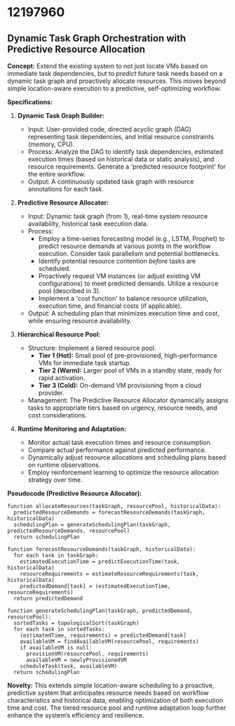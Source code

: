 # 12197960

## Dynamic Task Graph Orchestration with Predictive Resource Allocation

**Concept:** Extend the existing system to not just locate VMs based on immediate task dependencies, but to *predict* future task needs based on a dynamic task graph and proactively allocate resources. This moves beyond simple location-aware execution to a predictive, self-optimizing workflow.

**Specifications:**

1.  **Dynamic Task Graph Builder:**
    *   Input: User-provided code, directed acyclic graph (DAG) representing task dependencies, and initial resource constraints (memory, CPU).
    *   Process: Analyze the DAG to identify task dependencies, estimated execution times (based on historical data or static analysis), and resource requirements.  Generate a 'predicted resource footprint' for the entire workflow.
    *   Output:  A continuously updated task graph with resource annotations for each task.

2.  **Predictive Resource Allocator:**
    *   Input: Dynamic task graph (from 1), real-time system resource availability, historical task execution data.
    *   Process:
        *   Employ a time-series forecasting model (e.g., LSTM, Prophet) to predict resource demands at various points in the workflow execution. Consider task parallelism and potential bottlenecks.
        *   Identify potential resource contention *before* tasks are scheduled.
        *   Proactively request VM instances (or adjust existing VM configurations) to meet predicted demands.  Utilize a resource pool (described in 3).
        *   Implement a 'cost function' to balance resource utilization, execution time, and financial costs (if applicable).
    *   Output:  A scheduling plan that minimizes execution time and cost, while ensuring resource availability.

3.  **Hierarchical Resource Pool:**
    *   Structure: Implement a tiered resource pool.
        *   **Tier 1 (Hot):**  Small pool of pre-provisioned, high-performance VMs for immediate task startup.
        *   **Tier 2 (Warm):**  Larger pool of VMs in a standby state, ready for rapid activation.
        *   **Tier 3 (Cold):**  On-demand VM provisioning from a cloud provider.
    *   Management: The Predictive Resource Allocator dynamically assigns tasks to appropriate tiers based on urgency, resource needs, and cost considerations.

4.  **Runtime Monitoring and Adaptation:**
    *   Monitor actual task execution times and resource consumption.
    *   Compare actual performance against predicted performance.
    *   Dynamically adjust resource allocations and scheduling plans based on runtime observations.
    *   Employ reinforcement learning to optimize the resource allocation strategy over time.

**Pseudocode (Predictive Resource Allocator):**

```pseudocode
function allocateResources(taskGraph, resourcePool, historicalData):
  predictedResourceDemands = forecastResourceDemands(taskGraph, historicalData)
  schedulingPlan = generateSchedulingPlan(taskGraph, predictedResourceDemands, resourcePool)
  return schedulingPlan

function forecastResourceDemands(taskGraph, historicalData):
  for each task in taskGraph:
    estimatedExecutionTime = predictExecutionTime(task, historicalData)
    resourceRequirements = estimateResourceRequirements(task, historicalData)
    predictedDemand[task] = (estimatedExecutionTime, resourceRequirements)
  return predictedDemand

function generateSchedulingPlan(taskGraph, predictedDemand, resourcePool):
  sortedTasks = topologicalSort(taskGraph)
  for each task in sortedTasks:
    (estimatedTime, requirements) = predictedDemand[task]
    availableVM = findAvailableVM(resourcePool, requirements)
    if availableVM is null:
      provisionVM(resourcePool, requirements)
      availableVM = newlyProvisionedVM
    scheduleTask(task, availableVM)
  return schedulingPlan
```

**Novelty:** This extends simple location-aware scheduling to a proactive, predictive system that anticipates resource needs based on workflow characteristics and historical data, enabling optimization of both execution time and cost. The tiered resource pool and runtime adaptation loop further enhance the system’s efficiency and resilience.